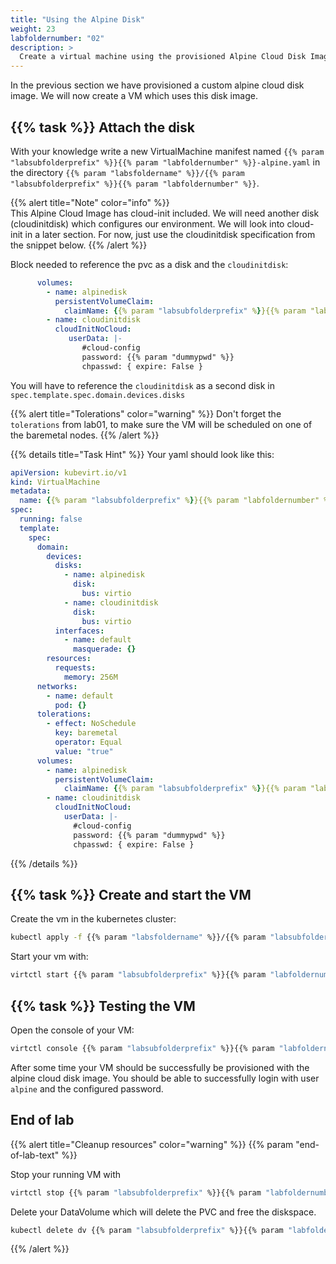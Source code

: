 ```yaml
---
title: "Using the Alpine Disk"
weight: 23
labfoldernumber: "02"
description: >
  Create a virtual machine using the provisioned Alpine Cloud Disk Image
---
```


In the previous section we have provisioned a custom alpine cloud disk image. We will now create a VM which uses this
disk image.


## {{% task %}} Attach the disk

With your knowledge write a new VirtualMachine manifest named `{{% param "labsubfolderprefix" %}}{{% param "labfoldernumber" %}}-alpine.yaml` in the directory `{{% param "labsfoldername" %}}/{{% param "labsubfolderprefix" %}}{{% param "labfoldernumber" %}}`.

{{% alert title="Note" color="info" %}}  
This Alpine Cloud Image has cloud-init included. We will need another disk (cloudinitdisk) which configures our environment.
We will look into cloud-init in a later section. For now, just use the cloudinitdisk specification from the snippet below.
{{% /alert %}}

Block needed to reference the pvc as a disk and the `cloudinitdisk`:
```yaml
      volumes:
        - name: alpinedisk
          persistentVolumeClaim:
            claimName: {{% param "labsubfolderprefix" %}}{{% param "labfoldernumber" %}}-alpinedisk
        - name: cloudinitdisk
          cloudInitNoCloud:
             userData: |-
                #cloud-config
                password: {{% param "dummypwd" %}}
                chpasswd: { expire: False }
```

You will have to reference the `cloudinitdisk` as a second disk in `spec.template.spec.domain.devices.disks`

{{% alert title="Tolerations" color="warning" %}}
Don't forget the `tolerations` from lab01, to make sure the VM will be scheduled on one of the baremetal nodes.
{{% /alert %}}

{{% details title="Task Hint" %}}
Your yaml should look like this:
```yaml
apiVersion: kubevirt.io/v1
kind: VirtualMachine
metadata:
  name: {{% param "labsubfolderprefix" %}}{{% param "labfoldernumber" %}}-alpine
spec:
  running: false
  template:
    spec:
      domain:
        devices:
          disks:
            - name: alpinedisk
              disk:
                bus: virtio
            - name: cloudinitdisk
              disk:
                bus: virtio
          interfaces:
            - name: default
              masquerade: {}
        resources:
          requests:
            memory: 256M
      networks:
        - name: default
          pod: {}
      tolerations:
        - effect: NoSchedule
          key: baremetal
          operator: Equal
          value: "true"
      volumes:
        - name: alpinedisk
          persistentVolumeClaim:
            claimName: {{% param "labsubfolderprefix" %}}{{% param "labfoldernumber" %}}-alpinedisk
        - name: cloudinitdisk
          cloudInitNoCloud:
            userData: |-
              #cloud-config
              password: {{% param "dummypwd" %}}
              chpasswd: { expire: False }
```
{{% /details %}}


## {{% task %}} Create and start the VM

Create the vm in the kubernetes cluster:
```bash
kubectl apply -f {{% param "labsfoldername" %}}/{{% param "labsubfolderprefix" %}}{{% param "labfoldernumber" %}}/{{% param "labsubfolderprefix" %}}{{% param "labfoldernumber" %}}-alpine.yaml --namespace=$USER
```

Start your vm with:
```bash
virtctl start {{% param "labsubfolderprefix" %}}{{% param "labfoldernumber" %}}-alpine --namespace=$USER
```


## {{% task %}} Testing the VM

Open the console of your VM:
```bash
virtctl console {{% param "labsubfolderprefix" %}}{{% param "labfoldernumber" %}}-alpine --namespace=$USER
```

After some time your VM should be successfully be provisioned with the alpine cloud disk image.
You should be able to successfully login with user `alpine` and the configured password.


## End of lab

{{% alert title="Cleanup resources" color="warning" %}}  {{% param "end-of-lab-text" %}}

Stop your running VM with
```bash
virtctl stop {{% param "labsubfolderprefix" %}}{{% param "labfoldernumber" %}}-alpine --namespace=$USER
```

Delete your DataVolume which will delete the PVC and free the diskspace.
```bash
kubectl delete dv {{% param "labsubfolderprefix" %}}{{% param "labfoldernumber" %}}-alpinedisk --namespace=$USER
```
{{% /alert %}}
